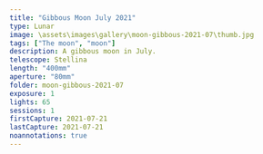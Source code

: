 ```yaml
---
title: "Gibbous Moon July 2021"
type: Lunar
image: \assets\images\gallery\moon-gibbous-2021-07\thumb.jpg
tags: ["The moon", "moon"]
description: A gibbous moon in July.
telescope: Stellina
length: "400mm"
aperture: "80mm"
folder: moon-gibbous-2021-07
exposure: 1
lights: 65
sessions: 1
firstCapture: 2021-07-21
lastCapture: 2021-07-21
noannotations: true
---
```

